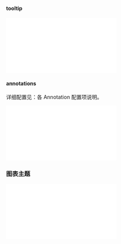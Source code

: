 #### tooltip

<embed src="@/docs/common/tooltip.zh.md"></embed>

#### annotations

详细配置见：各 Annotation 配置项说明。

<!-- 直接 三级导航展开 -->
<embed src="@/docs/common/annotations.zh.md"></embed>

### 图表主题

<embed src="@/docs/common/theme.zh.md"></embed>
